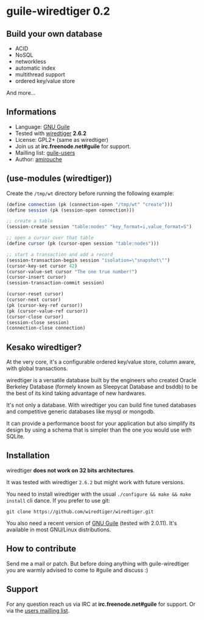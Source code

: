 # guile-wiredtiger 0.2


## Build your own database

- ACID
- NoSQL
- networkless
- automatic index
- multithread support
- ordered key/value store

And more...


## Informations

- Language: [GNU Guile](https://www.gnu.org/software/guile/)
- Tested with [wiredtiger](http://wiredtiger.com) **2.6.2**
- License: GPL2+ (same as wiredtiger)
- Join us at **irc.freenode.net#guile** for support.
- Mailling list: [guile-users](https://www.gnu.org/software/guile/community.html)
- Author: [amirouche](mailto:amirouche@hypermove.net)


## (use-modules (wiredtiger))

Create the `/tmp/wt` directory before running the following example:

```scheme
(define connection (pk (connection-open "/tmp/wt" "create")))
(define session (pk (session-open connection)))

;; create a table
(session-create session "table:nodes" "key_format=i,value_format=S")

;; open a cursor over that table
(define cursor (pk (cursor-open session "table:nodes")))

;; start a transaction and add a record
(session-transaction-begin session "isolation=\"snapshot\"")
(cursor-key-set cursor 42)
(cursor-value-set cursor "The one true number!")
(cursor-insert cursor)
(session-transaction-commit session)

(cursor-reset cursor)
(cursor-next cursor)
(pk (cursor-key-ref cursor))
(pk (cursor-value-ref cursor))
(cursor-close cursor)
(session-close session)
(connection-close connection)
```

## Kesako wiredtiger?

At the very core, it's a configurable ordered key/value store, column aware,
with global transactions.

wiredtiger is a versatile database built by the engineers who created
Oracle Berkeley Database (formely known as Sleepycat Database and bsddb)
to be the best of its kind taking advantage of new hardwares.

It's not only a database. With wiredtiger you can build fine tuned
databases and competitive generic databases like mysql or mongodb.

It can provide a performance boost for your application but also simplify
its design by using a schema that is simpler than the one you would use
with SQLite.

## Installation

wiredtiger **does not work on 32 bits architectures**.

It was tested with wiredtiger `2.6.2` but might work with future versions.

You need to install wiredtiger with the usual
`./configure && make && make install` cli dance. If you prefer to use git:

```
git clone https://github.com/wiredtiger/wiredtiger.git
```

You also need a recent version of [GNU Guile](https://www.gnu.org/software/guile/)
(tested with 2.0.11). It's available in most GNU/Linux distributions.

## How to contribute

Send me a mail or patch. But before doing anything with guile-wiredtiger you are
warmly advised to come to #guile and discuss :)

## Support

For any question reach us via IRC at **irc.freenode.net#guile** for support. Or
via the [users mailling list](https://www.gnu.org/software/guile/community.html).
